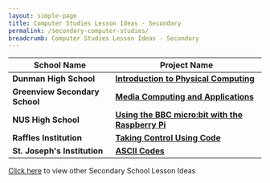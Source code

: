 ```yaml
---
layout: simple-page
title: Computer Studies Lesson Ideas - Secondary
permalink: /secondary-computer-studies/
breadcrumb: Computer Studies Lesson Ideas - Secondary
---
```


| School Name | Project Name |
|--|--|
| **Dunman High School** | **[Introduction to Physical Computing](/dunman-high-introduction-to-physical-computing/)** |
| **Greenview Secondary School** | **[Media Computing and Applications](/greenview-secondary-media-computing-and-applications/)** |
| **NUS High School** | **[Using the BBC micro:bit with the Raspberry Pi](/nus-high-using-the-bbc-microbit-with-the-raspberry-pi/)** |
| **Raffles Institution** | **[Taking Control Using Code](/raffles-institution-taking-control-using-code/)** |
| **St. Joseph's Institution** | **[ASCII Codes](/st-josephs-institution-ascii-codes/)** |

[Click here](/in-schools/digital-maker/lesson-ideas-secondary/) to view other Secondary School Lesson Ideas
